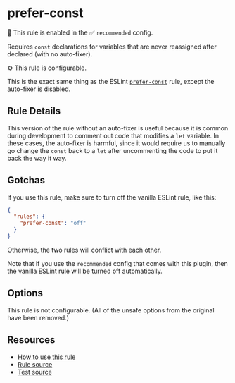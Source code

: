 # prefer-const

💼 This rule is enabled in the ✅ `recommended` config.

Requires `const` declarations for variables that are never reassigned after declared (with no auto-fixer).

⚙️ This rule is configurable.

<!-- end auto-generated rule header -->

This is the exact same thing as the ESLint [`prefer-const`](https://eslint.org/docs/latest/rules/prefer-const) rule, except the auto-fixer is disabled.

## Rule Details

This version of the rule without an auto-fixer is useful because it is common during development to comment out code that modifies a `let` variable. In these cases, the auto-fixer is harmful, since it would require us to manually go change the `const` back to a `let` after uncommenting the code to put it back the way it way.

## Gotchas

If you use this rule, make sure to turn off the vanilla ESLint rule, like this:

```json
{
  "rules": {
    "prefer-const": "off"
  }
}
```

Otherwise, the two rules will conflict with each other.

Note that if you use the `recommended` config that comes with this plugin, then the vanilla ESLint rule will be turned off automatically.

## Options

This rule is not configurable. (All of the unsafe options from the original have been removed.)

## Resources

- [How to use this rule](https://complete-ts.github.io/eslint-plugin-complete)
- [Rule source](https://github.com/complete-ts/complete/blob/main/packages/eslint-plugin-complete/src/rules/prefer-const.ts)
- [Test source](https://github.com/complete-ts/complete/blob/main/packages/eslint-plugin-complete/tests/rules/prefer-const.test.ts)
